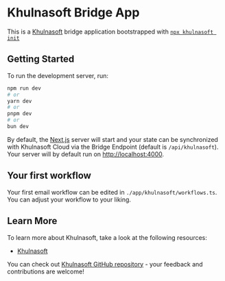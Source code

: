 # Khulnasoft Bridge App

This is a [Khulnasoft](https://khulnasoft.com/) bridge application bootstrapped with [`npx khulnasoft init`](https://www.npmjs.com/package/khulnasoft)

## Getting Started

To run the development server, run:

```bash
npm run dev
# or
yarn dev
# or
pnpm dev
# or
bun dev
```

By default, the [Next.js](https://nextjs.org/) server will start and your state can be synchronized with Khulnasoft Cloud via the Bridge Endpoint (default is `/api/khulnasoft`). Your server will by default run on [http://localhost:4000](http://localhost:4000).

## Your first workflow

Your first email workflow can be edited in `./app/khulnasoft/workflows.ts`. You can adjust your workflow to your liking.

## Learn More

To learn more about Khulnasoft, take a look at the following resources:

- [Khulnasoft](https://khulnasoft.com/)

You can check out [Khulnasoft GitHub repository](https://github.com/khulnasoft/khulnasoft) - your feedback and contributions are welcome!
